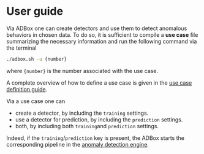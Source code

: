 # User guide 

Via ADBox one can create detectors and use them to detect anomalous behaviors in chosen data. To do so, it is sufficient to compile a **use case** file summarizing the necessary information and run the following command via the terminal

```sh
./adbox.sh -u {number}
```

where `{number}` is the number associated with the use case.

A complete overview of how to define a use case is given in the [use case definition guide](./use_case.md).

Via a use case one can

- create a detector, by including the `training` settings.
- use a detector for prediction, by including the `prediction` settings.
- both, by including both `training`and `prediction` settings.

Indeed, if the `training`/`prediction` key is present, the ADBox starts the corresponding pipeline in the [anomaly detection engine](./engine.md).


